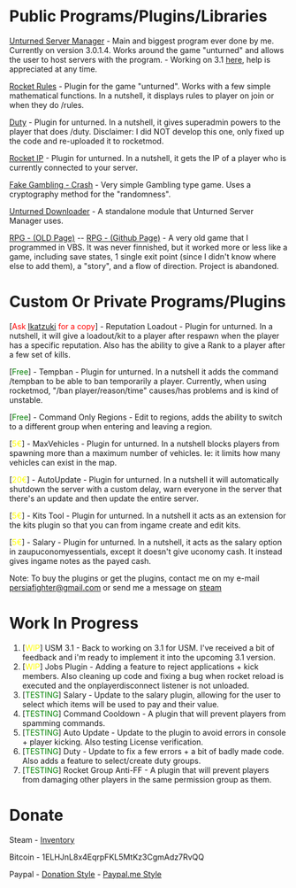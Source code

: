 <h1>Public Programs/Plugins/Libraries</h1>

[Unturned Server Manager](/UnturnedServerManager/) - Main and biggest program ever done by me. Currently on version 3.0.1.4. Works around the game "unturned" and allows the user to host servers with the program. - Working on 3.1 [here](https://github.com/persiafighter/UnturnedServerManager/tree/Beta-3.1), help is appreciated at any time.

[Rocket Rules](/Rocket-Rules/) - Plugin for the game "unturned". Works with a few simple mathematical functions. In a nutshell, it displays rules to player on join or when they do /rules.

[Duty](https://github.com/Ev1dentFir3/Duty) - Plugin for unturned. In a nutshell, it gives superadmin powers to the player that does /duty. Disclaimer: I did NOT develop this one, only fixed up the code and re-uploaded it to rocketmod.

[Rocket IP](https://github.com/persiafighter/Rocket-IP) - Plugin for unturned. In a nutshell, it gets the IP of a player who is currently connected to your server.

[Fake Gambling - Crash](https://github.com/persiafighter/FakeGambling-Crash) - Very simple Gambling type game. Uses a cryptography method for the "randomness".

[Unturned Downloader](https://github.com/persiafighter/unturned-downloader) - A standalone module that Unturned Server Manager uses.

[RPG - (OLD Page)](http://rpg-v2.boards.net/) -- [RPG - (Github Page)](https://github.com/persiafighter/RPG) - A very old game that I programmed in VBS. It was never finnished, but it worked more or less like a game, including save states, 1 single exit point (since I didn't know where else to add them), a "story", and a flow of direction. Project is abandoned.

<h1>Custom Or Private Programs/Plugins</h1>

[<span style="color:red">Ask [Ikatzuki](http://steamcommunity.com/id/Ikatzuki1/) for a copy</span>] - Reputation Loadout - Plugin for unturned. In a nutshell, it will give a loadout/kit to a player after respawn when the player has a specific reputation. Also has the ability to give a Rank to a player after a few set of kills.

[<span style="color:green">Free</span>] - Tempban - Plugin for unturned. In a nutshell it adds the command /tempban to be able to ban temporarily a player. Currently, when using rocketmod, "/ban player/reason/time" causes/has problems and is kind of unstable.

[<span style="color:green">Free</span>] - Command Only Regions - Edit to regions, adds the ability to switch to a different group when entering and leaving a region.

[<span style="color:yellow">5€</span>] - MaxVehicles - Plugin for unturned. In a nutshell blocks players from spawning more than a maximum number of vehicles. Ie: it limits how many vehicles can exist in the map.

[<span style="color:yellow">20€</span>] - AutoUpdate - Plugin for unturned. In a nutshell it will automatically shutdown the server with a custom delay, warn everyone in the server that there's an update and then update the entire server.

[<span style="color:yellow">5€</span>] - Kits Tool - Plugin for unturned. In a nutshell it acts as an extension for the kits plugin so that you can from ingame create and edit kits.

[<span style="color:yellow">5€</span>] - Salary - Plugin for unturned. In a nutshell, it acts as the salary option in zaupuconomyessentials, except it doesn't give uconomy cash. It instead gives ingame notes as the payed cash.

Note: To buy the plugins or get the plugins, contact me on my e-mail persiafighter@gmail.com or send me a message on [steam](https://steamcommunity.com/id/persiafighter)

<h1>Work In Progress</h1>

<ol>
<li>[<span style="color:yellow">WIP</span>] USM 3.1 - Back to working on 3.1 for USM. I've received a bit of feedback and i'm ready to implement it into the upcoming 3.1 version.</li>
<li>[<span style="color:yellow">WIP</span>] Jobs Plugin - Adding a feature to reject applications + kick members. Also cleaning up code and fixing a bug when rocket reload is executed and the onplayerdisconnect listener is not unloaded.</li>
<li>[<span style="color:green">TESTING</span>] Salary - Update to the salary plugin, allowing for the user to select which items will be used to pay and their value.</li>
<li>[<span style="color:green">TESTING</span>] Command Cooldown - A plugin that will prevent players from spamming commands.</li>
<li>[<span style="color:green">TESTING</span>] Auto Update - Update to the plugin to avoid errors in console + player kicking. Also testing License verification.</li>
<li>[<span style="color:green">TESTING</span>] Duty - Update to fix a few errors + a bit of badly made code. Also adds a feature to select/create duty groups.</li>
<li>[<span style="color:green">TESTING</span>] Rocket Group Anti-FF - A plugin that will prevent players from damaging other players in the same permission group as them.</li>
</ol>

<h1>Donate</h1>

Steam - [Inventory](https://steamcommunity.com/tradeoffer/new/?partner=171975117&token=nPB07kkc)

Bitcoin - 1ELHJnL8x4EqrpFKL5MtKz3CgmAdz7RvQQ

Paypal - [Donation Style](https://www.paypal.com/cgi-bin/webscr?cmd=_s-xclick&hosted_button_id=BHLUBET4ZXBC2) - [Paypal.me Style](https://www.paypal.me/persiafighter)
